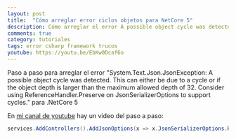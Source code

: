 ```yaml
---
layout: post
title:  "Cómo arreglar error ciclos objetos para NetCore 5"
description: Cómo arreglar el error A possible object cycle was detected en .Net Core 5
comments: true
category: tutoriales
tags: error csharp framework trucos
youtube: https://youtu.be/EbKw0Dcaf6o
---
```

Paso a paso para arreglar el error "System.Text.Json.JsonException: A possible object cycle was detected. This can either be due to a cycle or if the object depth is larger than the maximum allowed depth of 32. Consider using ReferenceHandler.Preserve on JsonSerializerOptions to support cycles." para .NetCore 5

En <a target="_blank" href="{{ page.youtube }}">mi canal de youtube</a> hay un video del paso a paso:

```csharp
services.AddControllers().AddJsonOptions(x => x.JsonSerializerOptions.ReferenceHandler = ReferenceHandler.Preserve);
```
